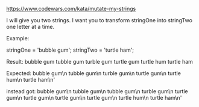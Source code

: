 https://www.codewars.com/kata/mutate-my-strings

I will give you two strings. I want you to transform stringOne into stringTwo one letter at a time.

Example:

stringOne = 'bubble gum';
stringTwo = 'turtle ham';

Result:
bubble gum
tubble gum
turble gum
turtle gum
turtle hum
turtle ham

Expected: 
bubble gum\n
tubble gum\n
turble gum\n
turtle gum\n
turtle hum\n
turtle ham\n' 

instead got: 
bubble gum\n
tubble gum\n
tubble gum\n
turble gum\n
turtle gum\n
turtle gum\n
turtle gum\n
turtle gum\n
turtle hum\n
turtle ham\n'